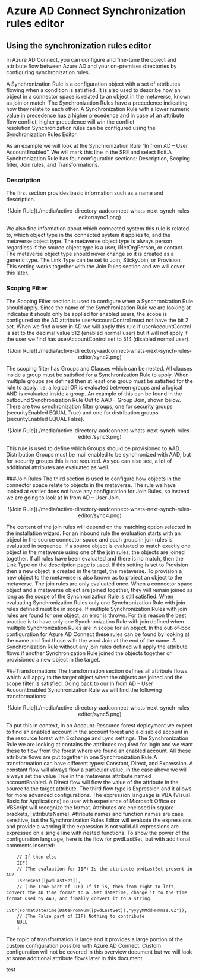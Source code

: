 
<properties 
	pageTitle="Using the Azure AD Connect Synchronization Rules Editor" 
	description="Learn how to use the Azure AD Connect Synchronization Rules Editor." 
	services="active-directory" 
	documentationCenter="" 
	authors="billmath" 
	manager="stevenpo" 
	editor="curtand"/>

<tags 
	ms.service="active-directory" 
	ms.workload="identity" 
	ms.tgt_pltfrm="na" 
	ms.devlang="na" 
	ms.topic="article" 
	ms.date="08/24/2015" 
	ms.author="billmath"/>

# Azure AD Connect Synchronization rules editor


## Using the synchronization rules editor

In Azure AD Connect, you can configure and fine-tune the object and attribute flow between Azure AD and your on-premises directories by configuring synchronization rules.  

A Synchronization Rule is a configuration object with a set of attributes flowing when a condition is satisfied. It is also used to describe how an object in a connector space is related to an object in the metaverse, known as join or match. The Synchronization Rules have a precedence indicating how they relate to each other. A Synchronization Rule with a lower numeric value in precedence has a higher precedence and in case of an attribute flow conflict, higher precedence will win the conflict resolution.Synchronization rules can be configured using the Synchronization Rules Editor.  

As an example we will look at the Synchronization Rule “In from AD – User AccountEnabled”. We will mark this line in the SRE and select Edit.A Synchronization Rule has four configuration sections: Description, Scoping filter, Join rules, and Transformations.

### Description
The first section provides basic information such as a name and description.

<center>![Join Rule](./media/active-directory-aadconnect-whats-next-synch-rules-editor/sync1.png)
</center>

We also find information about which connected system this rule is related to, which object type in the connected system it applies to, and the metaverse object type. The metaverse object type is always person regardless if the source object type is a user, iNetOrgPerson, or contact. The metaverse object type should never change so it is created as a generic type. The Link Type can be set to Join, StickyJoin, or Provision. This setting works together with the Join Rules section and we will cover this later.

### Scoping Filter

The Scoping Filter section is used to configure when a Synchronization Rule should apply. Since the name of the Synchronization Rule we are looking at indicates it should only be applied for enabled users, the scope is configured so the AD attribute userAccountControl must not have the bit 2 set. When we find a user in AD we will apply this rule if userAccountControl is set to the decimal value 512 (enabled normal user) but it will not apply if the user we find has userAccountControl set to 514 (disabled normal user).

<center>![Join Rule](./media/active-directory-aadconnect-whats-next-synch-rules-editor/sync2.png)
</center>

The scoping filter has Groups and Clauses which can be nested. All clauses inside a group must be satisfied for a Synchronization Rule to apply. When multiple groups are defined then at least one group must be satisfied for the rule to apply. I.e. a logical OR is evaluated between groups and a logical AND is evaluated inside a group. An example of this can be found in the outbound Synchronization Rule Out to AAD – Group Join, shown below. There are two synchronization filter groups, one for security groups (securityEnabled EQUAL True) and one for distribution groups (securityEnabled EQUAL False).

<center>![Join Rule](./media/active-directory-aadconnect-whats-next-synch-rules-editor/sync3.png)
</center>

This rule is used to define which Groups should be provisioned to AAD. Distribution Groups must be mail enabled to be synchronized with AAD, but for security groups this is not required. As you can also see, a lot of additional attributes are evaluated as well.

###Join Rules
The third section is used to configure how objects in the connector space relate to objects in the metaverse. The rule we have looked at earlier does not have any configuration for Join Rules, so instead we are going to look at In from AD – User Join. 

<center>![Join Rule](./media/active-directory-aadconnect-whats-next-synch-rules-editor/sync4.png)
</center>

The content of the join rules will depend on the matching option selected in the installation wizard. For an inbound rule the evaluation starts with an object in the source connector space and each group in join rules is evaluated in sequence. If a source object is evaluated to match exactly one object in the metaverse using one of the join rules, the objects are joined together. If all rules have been evaluated and there is no match, then the Link Type on the description page is used. If this setting is set to Provision then a new object is created in the target, the metaverse. To provision a new object to the metaverse is also known as to project an object to the metaverse. The join rules are only evaluated once. When a connector space object and a metaverse object are joined together, they will remain joined as long as the scope of the Synchronization Rule is still satisfied. When evaluating Synchronization Rules only one Synchronization Rule with join rules defined must be in scope. If multiple Synchronization Rules with join rules are found for one object, an error is thrown. For this reason the best practice is to have only one Synchronization Rule with join defined when multiple Synchronization Rules are in scope for an object. In the out-of-box configuration for Azure AD Connect these rules can be found by looking at the name and find those with the word Join at the end of the name. A Synchronization Rule without any join rules defined will apply the attribute flows if another Synchronization Rule joined the objects together or provisioned a new object in the target.

###Transformations
The transformation section defines all attribute flows which will apply to the target object when the objects are joined and the scope filter is satisfied. Going back to our In from AD – User AccountEnabled Synchronization Rule we will find the following transformations:

<center>![Join Rule](./media/active-directory-aadconnect-whats-next-synch-rules-editor/sync5.png)
</center>

To put this in context, in an Account-Resource forest deployment we expect to find an enabled account in the account forest and a disabled account in the resource forest with Exchange and Lync settings. The Synchronization Rule we are looking at contains the attributes required for login and we want these to flow from the forest where we found an enabled account. All these attribute flows are put together in one Synchronization Rule.A transformation can have different types: Constant, Direct, and Expression. A constant flow will always flow a particular value, in the case above we will always set the value True in the metaverse attribute named accountEnabled. A Direct flow will flow the value of the attribute in the source to the target attribute. The third flow type is Expression and it allows for more advanced configurations. The expression language is VBA (Visual Basic for Applications) so user with experience of Microsoft Office or VBScript will recognize the format. Attributes are enclosed in square brackets, [attributeName]. Attribute names and function names are case sensitive, but the Synchronization Rules Editor will evaluate the expressions and provide a warning if the expression is not valid.All expressions are expressed on a single line with nested functions. To show the power of the configuration language, here is the flow for pwdLastSet, but with additional comments inserted:

		// If-then-else
		IIF(
		// (The evaluation for IIF) Is the attribute pwdLastSet present in AD? 
		IsPresent([pwdLastSet]),
		// (The True part of IIF) If it is, then from right to left, convert the AD time format to a .Net datetime, change it to the time format used by AAD, and finally convert it to a string.
		CStr(FormatDateTime(DateFromNum([pwdLastSet]),"yyyyMMddHHmmss.0Z")),
		// (The False part of IIF) Nothing to contribute
		NULL
		)

The topic of transformation is large and it provides a large portion of the custom configuration possible with Azure AD Connect. Custom configuration will not be covered in this overview document but we will look at some additional attribute flows later in this document.
 
test
